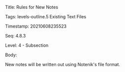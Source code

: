 Title:  Rules for New Notes

Tags:   levels-outline.5 Existing Text Files

Timestamp: 20210608235523

Seq:    4.8.3

Level:  4 - Subsection

Body: 

New notes will be written out using Notenik's file format. 

